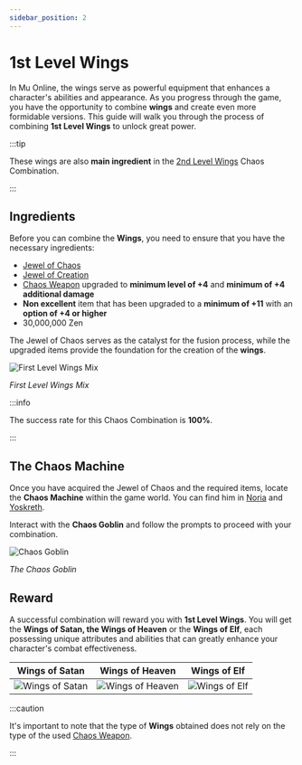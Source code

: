 ```yaml
---
sidebar_position: 2
---
```


# 1st Level Wings

In Mu Online, the wings serve as powerful equipment that enhances a character's abilities and appearance. As you progress through the game, you have the opportunity to combine **wings** and create even more formidable versions. This guide will walk you through the process of combining **1st Level Wings** to unlock great power.

:::tip

These wings are also **main ingredient** in the [2nd Level Wings](/crafting/wings/second-level-wings) Chaos Combination.

:::

## Ingredients

Before you can combine the **Wings**, you need to ensure that you have the necessary ingredients:

- [Jewel of Chaos](/items/jewels/regular-jewels/jewel-of-chaos)
- [Jewel of Creation](/items/jewels/regular-jewels/jewel-of-creation)
- [Chaos Weapon](/crafting/wings/chaos-weapon) upgraded to **minimum level of +4** and **minimum of +4 additional damage**
- **Non excellent** item that has been upgraded to a **minimum of +11** with an **option of +4 or higher**
- 30,000,000 Zen

The Jewel of Chaos serves as the catalyst for the fusion process, while the upgraded items provide the foundation for the creation of the **wings**.

![First Level Wings Mix](/img/crafting/first-level-wings.png)

_First Level Wings Mix_

:::info

The success rate for this Chaos Combination is **100%**.

:::

## The Chaos Machine

Once you have acquired the Jewel of Chaos and the required items, locate the **Chaos Machine** within the game world. You can find him in [Noria](/maps/noria) and [Yoskreth](/maps/yoskreth).

Interact with the **Chaos Goblin** and follow the prompts to proceed with your combination.

![Chaos Goblin](/img/crafting/chaos-goblin.png)

_The Chaos Goblin_

## Reward

A successful combination will reward you with **1st Level Wings**. You will get the **Wings of Satan, the Wings of Heaven** or the **Wings of Elf**, each possessing unique attributes and abilities that can greatly enhance your character's combat effectiveness.

|                     Wings of Satan                     |                     Wings of Heaven                      |                    Wings of Elf                    |
| :----------------------------------------------------: | :------------------------------------------------------: | :------------------------------------------------: |
| ![Wings of Satan](/img/items/wings/wings-of-satan.png) | ![Wings of Heaven](/img/items/wings/wings-of-heaven.png) | ![Wings of Elf](/img/items/wings/wings-of-elf.png) |

:::caution

It's important to note that the type of **Wings** obtained does not rely on the type of the used [Chaos Weapon](/crafting/wings/chaos-weapon).

:::
